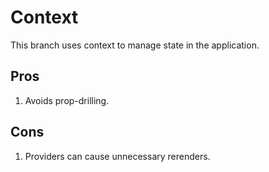 # Context

This branch uses context to manage state in the application.

## Pros

1.  Avoids prop-drilling.

## Cons

1.  Providers can cause unnecessary rerenders.

